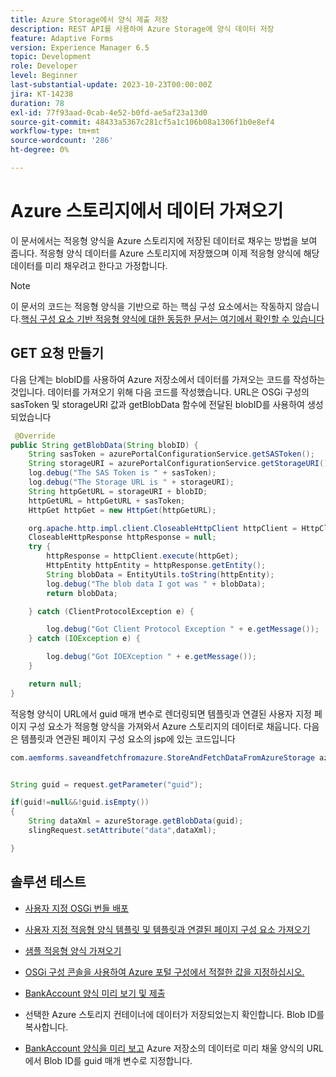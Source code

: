 ```yaml
---
title: Azure Storage에서 양식 제출 저장
description: REST API를 사용하여 Azure Storage에 양식 데이터 저장
feature: Adaptive Forms
version: Experience Manager 6.5
topic: Development
role: Developer
level: Beginner
last-substantial-update: 2023-10-23T00:00:00Z
jira: KT-14238
duration: 78
exl-id: 77f93aad-0cab-4e52-b0fd-ae5af23a13d0
source-git-commit: 48433a5367c281cf5a1c106b08a1306f1b0e8ef4
workflow-type: tm+mt
source-wordcount: '286'
ht-degree: 0%

---
```


# Azure 스토리지에서 데이터 가져오기

이 문서에서는 적응형 양식을 Azure 스토리지에 저장된 데이터로 채우는 방법을 보여 줍니다.
적응형 양식 데이터를 Azure 스토리지에 저장했으며 이제 적응형 양식에 해당 데이터를 미리 채우려고 한다고 가정합니다.
>[!NOTE]
>이 문서의 코드는 적응형 양식을 기반으로 하는 핵심 구성 요소에서는 작동하지 않습니다.[핵심 구성 요소 기반 적응형 양식에 대한 동등한 문서는 여기에서 확인할 수 있습니다](https://experienceleague.adobe.com/docs/experience-manager-learn/forms/prefill-form-with-data-attachments/introduction.html?lang=en)


## GET 요청 만들기

다음 단계는 blobID를 사용하여 Azure 저장소에서 데이터를 가져오는 코드를 작성하는 것입니다. 데이터를 가져오기 위해 다음 코드를 작성했습니다. URL은 OSGi 구성의 sasToken 및 storageURI 값과 getBlobData 함수에 전달된 blobID를 사용하여 생성되었습니다

```java
 @Override
public String getBlobData(String blobID) {
    String sasToken = azurePortalConfigurationService.getSASToken();
    String storageURI = azurePortalConfigurationService.getStorageURI();
    log.debug("The SAS Token is " + sasToken);
    log.debug("The Storage URL is " + storageURI);
    String httpGetURL = storageURI + blobID;
    httpGetURL = httpGetURL + sasToken;
    HttpGet httpGet = new HttpGet(httpGetURL);

    org.apache.http.impl.client.CloseableHttpClient httpClient = HttpClientBuilder.create().build();
    CloseableHttpResponse httpResponse = null;
    try {
        httpResponse = httpClient.execute(httpGet);
        HttpEntity httpEntity = httpResponse.getEntity();
        String blobData = EntityUtils.toString(httpEntity);
        log.debug("The blob data I got was " + blobData);
        return blobData;

    } catch (ClientProtocolException e) {

        log.debug("Got Client Protocol Exception " + e.getMessage());
    } catch (IOException e) {

        log.debug("Got IOEXception " + e.getMessage());
    }

    return null;
}
```

적응형 양식이 URL에서 guid 매개 변수로 렌더링되면 템플릿과 연결된 사용자 지정 페이지 구성 요소가 적응형 양식을 가져와서 Azure 스토리지의 데이터로 채웁니다.
다음은 템플릿과 연관된 페이지 구성 요소의 jsp에 있는 코드입니다

```java
com.aemforms.saveandfetchfromazure.StoreAndFetchDataFromAzureStorage azureStorage = sling.getService(com.aemforms.saveandfetchfromazure.StoreAndFetchDataFromAzureStorage.class);


String guid = request.getParameter("guid");

if(guid!=null&&!guid.isEmpty())
{
    String dataXml = azureStorage.getBlobData(guid);
    slingRequest.setAttribute("data",dataXml);

}
```

## 솔루션 테스트

* [사용자 지정 OSGi 번들 배포](./assets/SaveAndFetchFromAzure.core-1.0.0-SNAPSHOT.jar)

* [사용자 지정 적응형 양식 템플릿 및 템플릿과 연결된 페이지 구성 요소 가져오기](./assets/store-and-fetch-from-azure.zip)

* [샘플 적응형 양식 가져오기](./assets/bank-account-sample-form.zip)

* [OSGi 구성 콘솔을 사용하여 Azure 포털 구성에서 적절한 값을 지정하십시오.](https://experienceleague.adobe.com/docs/experience-manager-learn/forms/some-useful-integrations/store-form-data-in-azure-storage.html?lang=en#provide-the-blob-sas-token-and-storage-uri)

* [BankAccount 양식 미리 보기 및 제출](http://localhost:4502/content/dam/formsanddocuments/azureportalstorage/bankaccount/jcr:content?wcmmode=disabled)

* 선택한 Azure 스토리지 컨테이너에 데이터가 저장되었는지 확인합니다. Blob ID를 복사합니다.

* [BankAccount 양식을 미리 보고](http://localhost:4502/content/dam/formsanddocuments/azureportalstorage/bankaccount/jcr:content?wcmmode=disabled&amp;guid=dba8ac0b-8be6-41f2-9929-54f627a649f6) Azure 저장소의 데이터로 미리 채울 양식의 URL에서 Blob ID를 guid 매개 변수로 지정합니다.
